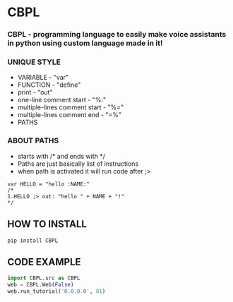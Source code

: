 # CBPL
### CBPL - programming language to easily make voice assistants in python using custom language made in it!

### UNIQUE STYLE
- VARIABLE - "var"
- FUNCTION - "define"
- print - "out"
- one-line comment start - "%:"
- multiple-lines comment start - "%="
- multiple-lines comment end - "=%"
- PATHS
### ABOUT PATHS
- starts with /* and ends with */
- Paths are just basically list of instructions
- when path is activated it will run code after ;>
```
var HELLO = "hello :NAME:"
/*
1.HELLO	;> out: "hello " + NAME + "!"
*/
```
## HOW TO INSTALL
```commandline
pip install CBPL
```

## CODE EXAMPLE
```python
import CBPL.src as CBPL
web = CBPL.Web(False)
web.run_tutorial('0.0.0.0', 81)
```
